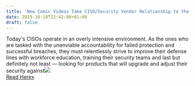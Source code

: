```yaml
---
title: 'New Comic Videos Take CISO/Security Vendor Relationship to the Extreme'
date: 2019-10-10T12:42:00+01:00
draft: false
---
```


Today's CISOs operate in an overly intensive environment. As the ones who are tasked with the unenviable accountability for failed protection and successful breaches, they must relentlessly strive to improve their defense lines with workforce education, training their security teams and last but definitely not least — looking for products that will upgrade and adjust their security against![](http://feeds.feedburner.com/~r/TheHackersNews/~4/TY4e7y_X_pA)  
[Read Here»](https://thehackernews.com/2019/10/ciso-cyber-security-videos.html)